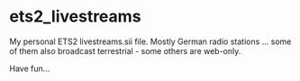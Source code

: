 # ets2_livestreams
My personal ETS2 livestreams.sii file.
Mostly German radio stations ... some of them also broadcast terrestrial - some others are web-only.

Have fun...
